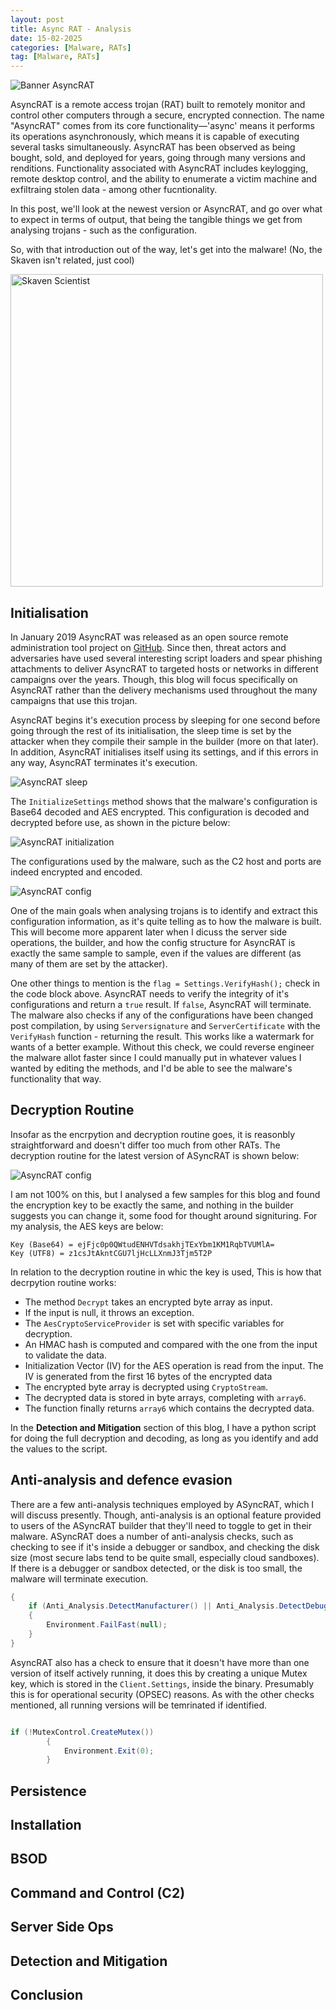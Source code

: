 ```yaml
---
layout: post
title: Async RAT - Analysis
date: 15-02-2025
categories: [Malware, RATs]
tag: [Malware, RATs]
---
```


![Banner AsyncRAT](assets/images/blogs/async-rat/Banner-async.png)

AsyncRAT is a remote access trojan (RAT) built to remotely monitor and control other computers through a secure, encrypted connection. The name "AsyncRAT" comes from its core functionality—'async' means it performs its operations asynchronously, which means it is capable of executing several tasks simultaneously. AsyncRAT has been observed as being bought, sold, and deployed for years, going through many versions and renditions. Functionality associated with AsyncRAT includes keylogging, remote desktop control, and the ability to enumerate a victim machine and exfiltraing stolen data - among other fucntionality.

In this post, we'll look at the newest version or AsyncRAT, and go over what to expect in terms of output, that being the tangible things we get from analysing trojans - such as the configuration.

So, with that introduction out of the way, let's get into the malware! (No, the Skaven isn't related, just cool)

<img src="assets/images/blogs/async-rat/skaven-scientist.png" alt="Skaven Scientist" width="500" height="500">

## Initialisation

In January 2019 AsyncRAT was released as an open source remote administration tool project on [GitHub](https://github.com/NYAN-x-CAT/AsyncRAT-C-Sharp). Since then, threat actors and adversaries have used several interesting script loaders and spear phishing attachments to deliver AsyncRAT to targeted hosts or networks in different campaigns over the years. Though, this blog will focus specifically on AsyncRAT rather than the delivery mechanisms used throughout the many campaigns that use this trojan.

AsyncRAT begins it's execution process by sleeping for one second before going through the rest of its initialisation, the sleep time is set by the attacker when they compile their sample in the builder (more on that later). In addition, AsyncRAT initialises itself using its settings, and if this errors in any way, AsyncRAT terminates it's execution.

![AsyncRAT sleep](assets/images/blogs/async-rat/sleep-time.png)

The `InitializeSettings` method shows that the malware's configuration is Base64 decoded and AES encrypted. This configuration is decoded and decrypted before use, as shown in the picture below:

![AsyncRAT initialization](assets/images/blogs/async-rat/init-settings.png)

The configurations used by the malware, such as the C2 host and ports are indeed encrypted and encoded.

![AsyncRAT config](assets/images/blogs/async-rat/async-config.png)

One of the main goals when analysing trojans is to identify and extract this configuration information, as it's quite telling as to how the malware is built. This will become more apparent later when I dicuss the server side operations, the builder, and how the config structure for AsyncRAT is exactly the same sample to sample, even if the values are different (as many of them are set by the attacker).

One other things to mention is the `flag = Settings.VerifyHash();` check in the code block above. AsyncRAT needs to verify the integrity of it's configurations and return a `true` result. If `false`, AsyncRAT will terminate. The malware also checks if any of the configurations have been changed post compilation, by using `Serversignature` and `ServerCertificate` with the `VerifyHash` function - returning the result. This works like a watermark for wants of a better example. Without this check, we could reverse engineer the malware allot faster since I could manually put in whatever values I wanted by editing the methods, and I'd be able to see the malware's functionality that way.

## Decryption Routine

Insofar as the encrpytion and decryption routine goes, it is reasonbly straightforward and doesn't differ too much from other RATs. The decryption routine for the latest version of ASyncRAT is shown below:

![AsyncRAT config](assets/images/blogs/async-rat/async-decrypt.png)

I am not 100% on this, but I analysed a few samples for this blog and found the encryption key to be exactly the same, and nothing in the builder suggests you can change it, some food for thought around signituring. For my analysis, the AES keys are below:

```
Key (Base64) = ejFjc0p0QWtudENHVTdsakhjTExYbm1KM1RqbTVUMlA=
Key (UTF8) = z1csJtAkntCGU7ljHcLLXnmJ3Tjm5T2P

```

In relation to the decryption routine in whic the key is used, This is how that decrpytion routine works:

* The method `Decrypt` takes an encrypted byte array as input.
* If the input is null, it throws an exception.
* The `AesCryptoServiceProvider` is set with specific variables for decryption.
* An HMAC hash is computed and compared with the one from the input to validate the data.
* Initialization Vector (IV) for the AES operation is read from the input. The IV is generated from the first 16 bytes of the encrypted data
* The encrypted byte array is decrypted using `CryptoStream`.
* The decrypted data is stored in byte arrays, completing with `array6`.
* The function finally returns `array6` which contains the decrypted data.

In the **Detection and Mitigation** section of this blog, I have a python script for doing the full decryption and decoding, as long as you identify and add the values to the script.

## Anti-analysis and defence evasion

There are a few anti-analysis techniques employed by ASyncRAT, which I will discuss presently. Though, anti-analysis is an optional feature provided to users of the ASyncRAT builder that they'll need to toggle to get in their malware. ASyncRAT does a number of anti-analysis checks, such as checking to see if it's inside a debugger or sandbox, and checking the disk size (most secure labs tend to be quite small, especially cloud sandboxes). If there is a debugger or sandbox detected, or the disk is too small, the malware will terminate execution.

```cs
{
	if (Anti_Analysis.DetectManufacturer() || Anti_Analysis.DetectDebugger() || Anti_Analysis.DetectSandboxie() || Anti_Analysis.IsSmallDisk() || Anti_Analysis.IsXP())
	{
		Environment.FailFast(null);
	}
}
```
AsyncRAT also has a check to ensure that it doesn't have more than one version of itself actively running, it does this by creating a unique Mutex key, which is stored in the `Client.Settings`, inside the binary. Presumably this is for operational security (OPSEC) reasons. As with the other checks mentioned, all running versions will be temrinated if identified.

```cs

if (!MutexControl.CreateMutex())
		{
			Environment.Exit(0);
		}
```










## Persistence

## Installation

## BSOD

## Command and Control (C2)

## Server Side Ops

## Detection and Mitigation

## Conclusion


